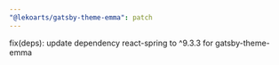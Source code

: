 ```yaml
---
"@lekoarts/gatsby-theme-emma": patch
---
```


fix(deps): update dependency react-spring to ^9.3.3 for gatsby-theme-emma
